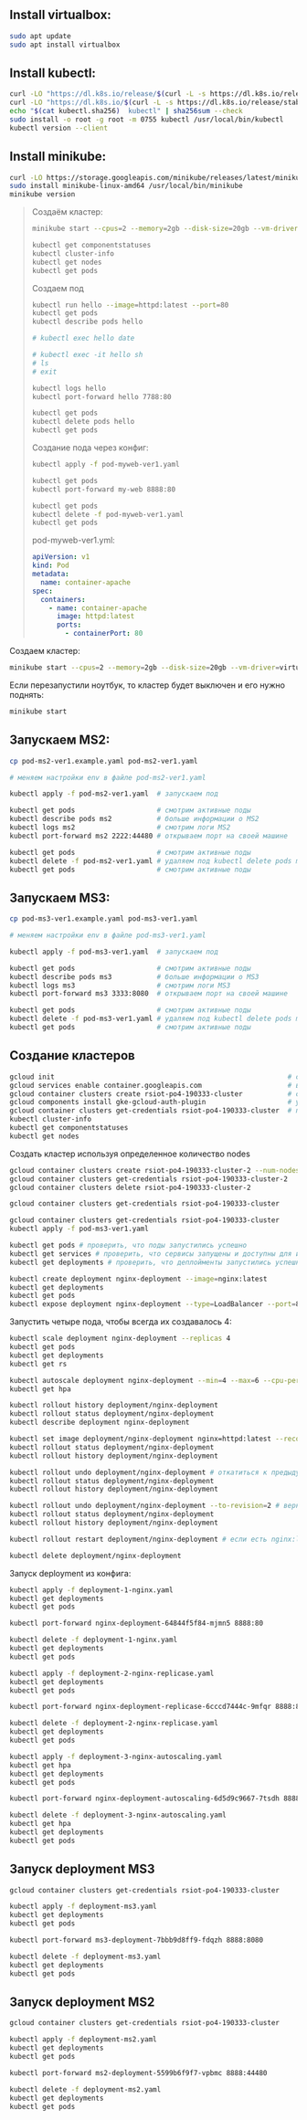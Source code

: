 ## Install virtualbox:

```bash
sudo apt update
sudo apt install virtualbox
```

## Install kubectl:

```bash
curl -LO "https://dl.k8s.io/release/$(curl -L -s https://dl.k8s.io/release/stable.txt)/bin/linux/amd64/kubectl"
curl -LO "https://dl.k8s.io/$(curl -L -s https://dl.k8s.io/release/stable.txt)/bin/linux/amd64/kubectl.sha256"
echo "$(cat kubectl.sha256)  kubectl" | sha256sum --check
sudo install -o root -g root -m 0755 kubectl /usr/local/bin/kubectl
kubectl version --client
```

## Install minikube:

```bash
curl -LO https://storage.googleapis.com/minikube/releases/latest/minikube-linux-amd64
sudo install minikube-linux-amd64 /usr/local/bin/minikube
minikube version
```


> Создаём кластер:
> 
> ```bash
> minikube start --cpus=2 --memory=2gb --disk-size=20gb --vm-driver=virtualbox
> ```
> 
> ```bash
> kubectl get componentstatuses
> kubectl cluster-info
> kubectl get nodes
> kubectl get pods
> ```
> 
> Создаем под
> 
> ```bash
> kubectl run hello --image=httpd:latest --port=80
> kubectl get pods
> kubectl describe pods hello
> 
> # kubectl exec hello date
> 
> # kubectl exec -it hello sh
> # ls
> # exit
> 
> kubectl logs hello
> kubectl port-forward hello 7788:80
> 
> kubectl get pods
> kubectl delete pods hello
> kubectl get pods
> ```
> 
> Создание пода через конфиг:
> 
> ```bash
> kubectl apply -f pod-myweb-ver1.yaml
> 
> kubectl get pods
> kubectl port-forward my-web 8888:80
> 
> kubectl get pods
> kubectl delete -f pod-myweb-ver1.yaml
> kubectl get pods
> ```
> pod-myweb-ver1.yml:
> ```yml
> apiVersion: v1
> kind: Pod
> metadata:
>   name: container-apache
> spec:
>   containers:
>     - name: container-apache
>       image: httpd:latest
>       ports:
>         - containerPort: 80
> ```

Создаем кластер:

```bash
minikube start --cpus=2 --memory=2gb --disk-size=20gb --vm-driver=virtualbox
```

Если перезапустили ноутбук, то кластер будет выключен и его нужно поднять:

```bash
minikube start
```

## Запускаем MS2:

```bash
cp pod-ms2-ver1.example.yaml pod-ms2-ver1.yaml

# меняем настройки env в файле pod-ms2-ver1.yaml

kubectl apply -f pod-ms2-ver1.yaml  # запускаем под

kubectl get pods                    # смотрим активные поды
kubectl describe pods ms2           # больше информации о MS2
kubectl logs ms2                    # смотрим логи MS2
kubectl port-forward ms2 2222:44480 # открываем порт на своей машине

kubectl get pods                    # смотрим активные поды
kubectl delete -f pod-ms2-ver1.yaml # удаляем под kubectl delete pods ms2
kubectl get pods                    # смотрим активные поды
```

## Запускаем MS3:

```bash
cp pod-ms3-ver1.example.yaml pod-ms3-ver1.yaml

# меняем настройки env в файле pod-ms3-ver1.yaml

kubectl apply -f pod-ms3-ver1.yaml  # запускаем под

kubectl get pods                    # смотрим активные поды
kubectl describe pods ms3           # больше информации о MS3
kubectl logs ms3                    # смотрим логи MS3
kubectl port-forward ms3 3333:8080  # открываем порт на своей машине

kubectl get pods                    # смотрим активные поды
kubectl delete -f pod-ms3-ver1.yaml # удаляем под kubectl delete pods ms3
kubectl get pods                    # смотрим активные поды
```

## Создание кластеров

```bash
gcloud init                                                         # соединяемся с Google Cloud
gcloud services enable container.googleapis.com                     # включаем Google API
gcloud container clusters create rsiot-po4-190333-cluster           # создаем кластер
gcloud components install gke-gcloud-auth-plugin                    # установка SDK для работы с kubectl
gcloud container clusters get-credentials rsiot-po4-190333-cluster  # переключаемся на кластер
kubectl cluster-info            
kubectl get componentstatuses      
kubectl get nodes                                     
```

Создать кластер используя определенное количество nodes

```bash
gcloud container clusters create rsiot-po4-190333-cluster-2 --num-nodes=2 # создаем кластер
gcloud container clusters get-credentials rsiot-po4-190333-cluster-2      # переключаемся на кластер
gcloud container clusters delete rsiot-po4-190333-cluster-2               # удаляем кластер

gcloud container clusters get-credentials rsiot-po4-190333-cluster        # переключаемся на кластер
```

```bash
gcloud container clusters get-credentials rsiot-po4-190333-cluster
kubectl apply -f pod-ms3-ver1.yaml

kubectl get pods # проверить, что поды запустились успешно
kubectl get services # проверить, что сервисы запущены и доступны для использования
kubectl get deployments # проверить, что деплойменты запустились успешно

kubectl create deployment nginx-deployment --image=nginx:latest
kubectl get deployments
kubectl get pods
kubectl expose deployment nginx-deployment --type=LoadBalancer --port=8888 --target-port=8888
```

Запустить четыре пода, чтобы всегда их создавалось 4:

```bash
kubectl scale deployment nginx-deployment --replicas 4
kubectl get pods
kubectl get deployments
kubectl get rs
```

```bash
kubectl autoscale deployment nginx-deployment --min=4 --max=6 --cpu-percent=80
kubectl get hpa
```

```bash
kubectl rollout history deployment/nginx-deployment
kubectl rollout status deployment/nginx-deployment
kubectl describe deployment nginx-deployment

kubectl set image deployment/nginx-deployment nginx=httpd:latest --record # устанавливает другой image
kubectl rollout status deployment/nginx-deployment
kubectl rollout history deployment/nginx-deployment

kubectl rollout undo deployment/nginx-deployment # откатиться к предыдущей версии
kubectl rollout status deployment/nginx-deployment
kubectl rollout history deployment/nginx-deployment

kubectl rollout undo deployment/nginx-deployment --to-revision=2 # вернуться на определенную версию
kubectl rollout status deployment/nginx-deployment
kubectl rollout history deployment/nginx-deployment

kubectl rollout restart deployment/nginx-deployment # если есть nginx:latest и вышла новая версия lates, то он её скачает

kubectl delete deployment/nginx-deployment
```

Запуск deployment из конфига:

```bash
kubectl apply -f deployment-1-nginx.yaml
kubectl get deployments
kubectl get pods

kubectl port-forward nginx-deployment-64844f5f84-mjmn5 8888:80

kubectl delete -f deployment-1-nginx.yaml
kubectl get deployments
kubectl get pods
```

```bash
kubectl apply -f deployment-2-nginx-replicase.yaml
kubectl get deployments
kubectl get pods

kubectl port-forward nginx-deployment-replicase-6cccd7444c-9mfqr 8888:80

kubectl delete -f deployment-2-nginx-replicase.yaml
kubectl get deployments
kubectl get pods
```

```bash
kubectl apply -f deployment-3-nginx-autoscaling.yaml
kubectl get hpa
kubectl get deployments
kubectl get pods

kubectl port-forward nginx-deployment-autoscaling-6d5d9c9667-7tsdh 8888:80

kubectl delete -f deployment-3-nginx-autoscaling.yaml
kubectl get hpa
kubectl get deployments
kubectl get pods
```

## Запуск deployment MS3

```bash
gcloud container clusters get-credentials rsiot-po4-190333-cluster

kubectl apply -f deployment-ms3.yaml
kubectl get deployments
kubectl get pods

kubectl port-forward ms3-deployment-7bbb9d8ff9-fdqzh 8888:8080

kubectl delete -f deployment-ms3.yaml
kubectl get deployments
kubectl get pods
```

## Запуск deployment MS2

```bash
gcloud container clusters get-credentials rsiot-po4-190333-cluster

kubectl apply -f deployment-ms2.yaml
kubectl get deployments
kubectl get pods

kubectl port-forward ms2-deployment-5599b6f9f7-vpbmc 8888:44480

kubectl delete -f deployment-ms2.yaml
kubectl get deployments
kubectl get pods
```
